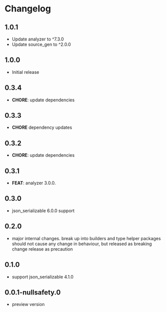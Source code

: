 # Changelog

## 1.0.1

- Update analyzer to ^7.3.0
- Update source_gen to ^2.0.0

## 1.0.0

- Initial release

## 0.3.4

- **CHORE**: update dependencies

## 0.3.3

- **CHORE** dependency updates

## 0.3.2

- **CHORE**: update dependencies

## 0.3.1

- **FEAT**: analyzer 3.0.0.

## 0.3.0

- json_serializable 6.0.0 support

## 0.2.0

- major internal changes. break up into builders and type helper packages
  should not cause any change in behaviour, but released as breaking change release
  as precaution

## 0.1.0

- support json_serializable 4.1.0

## 0.0.1-nullsafety.0

- preview version
